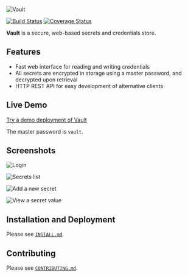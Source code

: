 ![Vault](https://static.kevinlin.info/blog/vault/banner.png)

[![Build Status](https://travis-ci.org/LINKIWI/vault.svg?branch=master)](https://travis-ci.org/LINKIWI/vault)
[![Coverage Status](https://coveralls.io/repos/github/LINKIWI/vault/badge.svg?branch=master)](https://coveralls.io/github/LINKIWI/vault?branch=master)

**Vault** is a secure, web-based secrets and credentials store.

## Features

* Fast web interface for reading and writing credentials
* All secrets are encrypted in storage using a master password, and decrypted upon retrieval
* HTTP REST API for easy development of alternative clients

## Live Demo

[Try a demo deployment of Vault](http://vault-linkiwi.herokuapp.com)

The master password is `vault`.

## Screenshots

![Login](https://static.kevinlin.info/blog/vault/login.png)

![Secrets list](https://static.kevinlin.info/blog/vault/secrets.png)

![Add a new secret](https://static.kevinlin.info/blog/vault/add.png)

![View a secret value](https://static.kevinlin.info/blog/vault/value.png)

## Installation and Deployment

Please see [`INSTALL.md`](./INSTALL.md).

## Contributing

Please see [`CONTRIBUTING.md`](./CONTRIBUTING.md).
